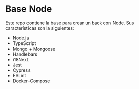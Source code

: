 # Base Node

Este repo contiene la base para crear un back con Node. Sus características son la siguientes:

* Node.js
* TypeScript
* Mongo + Mongoose
* Handlebars
* i18Next
* Jest
* Cypress
* ESLint
* Docker-Compose